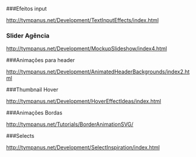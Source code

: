###Efeitos input

http://tympanus.net/Development/TextInputEffects/index.html

### Slider Agência

http://tympanus.net/Development/MockupSlideshow/index4.html

###Animações para header

http://tympanus.net/Development/AnimatedHeaderBackgrounds/index2.html

###Thumbnail Hover

http://tympanus.net/Development/HoverEffectIdeas/index.html

###Animações Bordas

http://tympanus.net/Tutorials/BorderAnimationSVG/

###Selects

http://tympanus.net/Development/SelectInspiration/index.html
